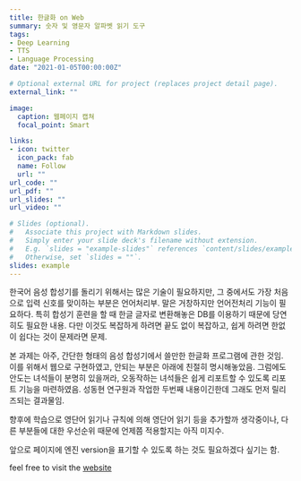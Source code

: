 ```yaml
---
title: 한글화 on Web
summary: 숫자 및 영문자 알파벳 읽기 도구
tags:
- Deep Learning
- TTS
- Language Processing
date: "2021-01-05T00:00:00Z"

# Optional external URL for project (replaces project detail page).
external_link: ""

image:
  caption: 웹페이지 캡쳐
  focal_point: Smart

links:
- icon: twitter
  icon_pack: fab
  name: Follow
  url: ""
url_code: ""
url_pdf: ""
url_slides: ""
url_video: ""

# Slides (optional).
#   Associate this project with Markdown slides.
#   Simply enter your slide deck's filename without extension.
#   E.g. `slides = "example-slides"` references `content/slides/example-slides.md`.
#   Otherwise, set `slides = ""`.
slides: example
---
```


한국어 음성 합성기를 돌리기 위해서는 많은 기술이 필요하지만, 그 중에서도 가장 처음으로 입력 신호를 맞이하는 부분은 언어처리부. 말은 거창하지만 언어전처리 기능이 필요하다. 특히 합성기 훈련을 할 때 한글 글자로 변환해놓은 DB를 이용하기 때문에 당연히도 필요한 내용. 다만 이것도 복잡하게 하려면 끝도 없이 복잡하고, 쉽게 하려면 한없이 쉽다는 것이 문제라면 문제. 

본 과제는 아주, 간단한 형태의 음성 합성기에서 쓸만한 한글화 프로그램에 관한 것임. 이를 위해서 웹으로 구현하였고, 안되는 부분은 아래에 친절히 명시해놓았음. 그럼에도 안도는 녀석들이 분명히 있을꺼라, 오동작하는 녀석들은 쉽게 리포트할 수 있도록 리포트 기능을 마련하였음. 성동현 연구원과 작업한 두번째 내용이긴한데 그래도 먼저 릴리즈되는 결과물임.

향후에 학습으로 영단어 읽기나 규칙에 의해 영단어 읽기 등을 추가할까 생각중이나, 다른 부분들에 대한 우선순위 때문에 언제쯤 적용할지는 아직 미지수. 

앞으로 페이지에 엔진 version을 표기할 수 있도록 하는 것도 필요하겠다 싶기는 함.

feel free to visit the [website](https://hangulize.z12.web.core.windows.net/)

